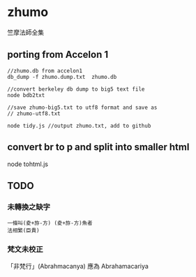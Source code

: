 # zhumo
竺摩法師全集

## porting from Accelon 1
    //zhumo.db from accelon1
    db_dump -f zhumo.dump.txt  zhumo.db

    //convert berkeley db dump to big5 text file
    node bdb2txt

    //save zhumo-big5.txt to utf8 format and save as
    // zhumo-utf8.txt

    node tidy.js //output zhumo.txt, add to github

## convert br to p and split into smaller html

   node tohtml.js


## TODO

### 未轉換之缺字
    一條叫(夌+斿-方) (夌+斿-方)魚者
    法相繁(臣貴)
    
### 梵文未校正
   「非梵行」(Abrahmacanya) 應為 Abrahamacariya